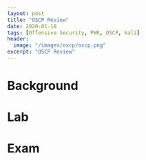 ```yaml
---
layout: post
title: "OSCP Review"
date: 2020-01-18 
tags: [Offensive Security, PWK, OSCP, kali]
header:
  image: "/images/oscp/oscp.png"
excerpt: "OSCP Review"
---
```


# Background

# Lab

# Exam
 

